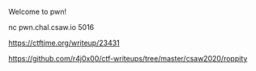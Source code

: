 Welcome to pwn!

nc pwn.chal.csaw.io 5016



https://ctftime.org/writeup/23431

https://github.com/r4j0x00/ctf-writeups/tree/master/csaw2020/roppity